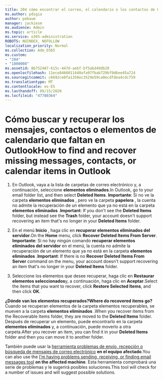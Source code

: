 ```yaml
---
title: 204 cómo encontrar el correo, el calendario o los contactos de Outlook que faltan o recuperarlos
ms.author: pdigia
author: pebaum
manager: jackiesm
ms.audience: Admin
ms.topic: article
ms.service: o365-administration
ROBOTS: NOINDEX, NOFOLLOW
localization_priority: Normal
ms.collection: Adm_O365
ms.custom:
- "204"
- "1800008"
ms.assetid: 86752487-615c-447d-aebf-bf5abd49db20
ms.openlocfilehash: 11ece8466011440afa97fbab729bf9d6ee45a724
ms.sourcegitcommit: c6692ce0fa1358ec3529e59ca0ecdfdea4cdc759
ms.translationtype: MT
ms.contentlocale: es-ES
ms.lasthandoff: 09/15/2020
ms.locfileid: "47780364"
---
```

# <a name="how-to-find-and-recover-missing-messages-contacts-or-calendar-items-in-outlook"></a><span data-ttu-id="d4c11-102">Cómo buscar y recuperar los mensajes, contactos o elementos de calendario que faltan en Outlook</span><span class="sxs-lookup"><span data-stu-id="d4c11-102">How to find and recover missing messages, contacts, or calendar items in Outlook</span></span>

1. <span data-ttu-id="d4c11-103">En Outlook, vaya a la lista de carpetas de correo electrónico y, a continuación, seleccione **elementos eliminados**.</span><span class="sxs-lookup"><span data-stu-id="d4c11-103">In Outlook, go to your email folder list, and then select **Deleted Items**.</span></span> <span data-ttu-id="d4c11-104">**Importante**: Si no ve la carpeta **elementos eliminados** , pero ve la carpeta **papelera** , la cuenta no admite la recuperación de un elemento que ya no está en la carpeta **elementos eliminados** .</span><span class="sxs-lookup"><span data-stu-id="d4c11-104">**Important**: If you don't see the **Deleted Items** folder, but instead see the **Trash** folder, your account doesn't support recovering an item that's no longer in your **Deleted Items** folder.</span></span>

2. <span data-ttu-id="d4c11-105">En el menú **Inicio** , haga clic en **recuperar elementos eliminados del servidor**.</span><span class="sxs-lookup"><span data-stu-id="d4c11-105">On the **Home** menu, click **Recover Deleted Items From Server**.</span></span> <span data-ttu-id="d4c11-106">**Importante**: Si no hay ningún comando **recuperar elementos eliminados del servidor** en el menú, la cuenta no admite la recuperación de un elemento que ya no está en la carpeta **elementos eliminados** .</span><span class="sxs-lookup"><span data-stu-id="d4c11-106">**Important**: If there is no **Recover Deleted Items From Server** command on the menu, your account doesn't support recovering an item that's no longer in your **Deleted Items** folder.</span></span>

3. <span data-ttu-id="d4c11-107">Seleccione los elementos que desee recuperar, haga clic en **Restaurar elementos seleccionados**y, a continuación, haga clic en **Aceptar**.</span><span class="sxs-lookup"><span data-stu-id="d4c11-107">Select the items that you want to recover, click **Restore Selected Items**, and then click **OK**.</span></span>

<span data-ttu-id="d4c11-108">**¿Dónde van los elementos recuperados?**</span><span class="sxs-lookup"><span data-stu-id="d4c11-108">**Where do recovered items go?**</span></span> <span data-ttu-id="d4c11-109">Cuando se recuperan elementos de la carpeta elementos recuperables, se mueven a la carpeta **elementos eliminados** .</span><span class="sxs-lookup"><span data-stu-id="d4c11-109">When you recover items from the Recoverable Items folder, they are moved to the **Deleted Items** folder.</span></span> <span data-ttu-id="d4c11-110">Después de recuperar un elemento, puede encontrarlo en la carpeta **elementos eliminados** y, a continuación, puede moverlo a otra carpeta.</span><span class="sxs-lookup"><span data-stu-id="d4c11-110">After you recover an item, you can find it in your **Deleted Items** folder and then you can move it to another folder.</span></span>

<span data-ttu-id="d4c11-111">También puede usar la [herramienta problemas de envío, recepción o búsqueda de mensajes de correo electrónico](https://aka.ms/SaRA-OutlookSendReceive) **en el equipo afectado**.</span><span class="sxs-lookup"><span data-stu-id="d4c11-111">You can also use the [I'm having problems sending, receiving, or finding email messages tool](https://aka.ms/SaRA-OutlookSendReceive) **on the affected machine**.</span></span> <span data-ttu-id="d4c11-112">Esta herramienta comprobará una serie de problemas y le sugerirá posibles soluciones.</span><span class="sxs-lookup"><span data-stu-id="d4c11-112">This tool will check for a number of issues and will suggest possible solutions.</span></span>
